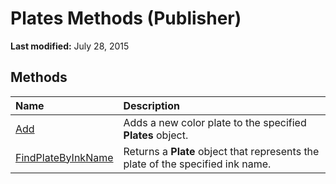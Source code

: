 
# Plates Methods (Publisher)

 **Last modified:** July 28, 2015


## Methods



|**Name**|**Description**|
|:-----|:-----|
| [Add](7fb7b602-8797-e275-4ff7-2e87cf1db11f.md)|Adds a new color plate to the specified  **Plates** object.|
| [FindPlateByInkName](4ebbc826-468b-7cd7-806e-056e4cbb488c.md)|Returns a  **Plate** object that represents the plate of the specified ink name.|
